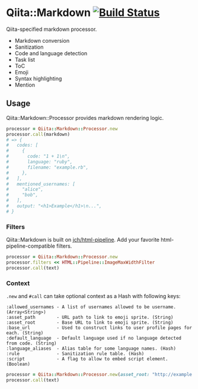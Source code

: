 # Qiita::Markdown [![Build Status](https://travis-ci.org/increments/qiita-markdown.svg)](https://travis-ci.org/increments/qiita-markdown)
Qiita-specified markdown processor.

* Markdown conversion
* Sanitization
* Code and language detection
* Task list
* ToC
* Emoji
* Syntax highlighting
* Mention

## Usage
Qiita::Markdown::Processor provides markdown rendering logic.

```ruby
processor = Qiita::Markdown::Processor.new
processor.call(markdown)
# => {
#   codes: [
#     {
#       code: "1 + 1\n",
#       language: "ruby",
#       filename: "example.rb",
#     },
#   ],
#   mentioned_usernames: [
#     "alice",
#     "bob",
#   ],
#   output: "<h1>Example</h1>\n...",
# }
```

### Filters
Qiita::Markdown is built on [jch/html-pipeline](https://github.com/jch/html-pipeline).
Add your favorite html-pipeline-compatible filters.

```ruby
processor = Qiita::Markdown::Processor.new
processor.filters << HTML::Pipeline::ImageMaxWidthFilter
processor.call(text)
```

### Context
`.new` and `#call` can take optional context as a Hash with following keys:

```
:allowed_usernames - A list of usernames allowed to be username. (Array<String>)
:asset_path        - URL path to link to emoji sprite. (String)
:asset_root        - Base URL to link to emoji sprite. (String)
:base_url          - Used to construct links to user profile pages for each. (String)
:default_language  - Default language used if no language detected from code. (String)
:language_aliases  - Alias table for some language names. (Hash)
:rule              - Sanitization rule table. (Hash)
:script            - A flag to allow to embed script element. (Boolean)
```

```ruby
processor = Qiita::Markdown::Processor.new(asset_root: "http://example.com/assets")
processor.call(text)
```
